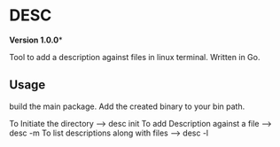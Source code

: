 # DESC
**Version 1.0.0***

Tool to add a description against files in linux terminal.
Written in Go.

## Usage
build the main package.
Add the created binary to your bin path.

To Initiate the directory             --> desc init
To add Description against a file     --> desc -m <description> <filename>
To list descriptions along with files --> desc -l
